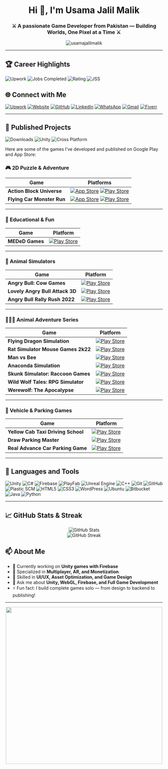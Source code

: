 <h1 align="center">Hi 👋, I'm Usama Jalil Malik</h1>
<h3 align="center">⚔️ A passionate Game Developer from Pakistan — Building Worlds, One Pixel at a Time ⚔️</h3>

<p align="center">
  <img src="https://komarev.com/ghpvc/?username=usamajalilmalik&label=visitors&color=0e75b6&style=flat" alt="usamajalilmalik" />
</p>

---
## 🏆 Career Highlights
![Upwork](https://img.shields.io/badge/Upwork-Top%20Rated-brightgreen?logo=upwork&style=flat-square)
![Jobs Completed](https://img.shields.io/badge/Jobs_Completed-25-blue?style=flat-square)
![Rating](https://img.shields.io/badge/Rating-5.0★-ff69b4?style=flat-square)
![JSS](https://img.shields.io/badge/JSS-100%25-brightgreen?style=flat-square)

## 🌐 Connect with Me

[![Upwork](https://img.shields.io/badge/Upwork-6FDA44?style=for-the-badge&logo=upwork&logoColor=white)](https://www.upwork.com/freelancers/usamajalilmalik)
[![Website](https://img.shields.io/badge/Website-prefabsstudio.com-ff5722?style=for-the-badge&logo=google-chrome&logoColor=white)](http://www.prefabsstudio.com/)
[![GitHub](https://img.shields.io/badge/Github-000000?style=for-the-badge&logo=github&logoColor=white)](https://github.com/usamajalilmalik)
[![LinkedIn](https://img.shields.io/badge/LinkedIn-0077b5?style=for-the-badge&logo=linkedin&logoColor=white)](https://www.linkedin.com/in/usama-jalil-malik-b31b38220/)
[![WhatsApp](https://img.shields.io/badge/WhatsApp-25D366?style=for-the-badge&logo=whatsapp&logoColor=white)](https://wa.me/+923082148789)
[![Gmail](https://img.shields.io/badge/Gmail-D14836?style=for-the-badge&logo=gmail&logoColor=white)](mailto:usamajalilmalik@gmail.com)
[![Fiverr](https://img.shields.io/badge/Fiverr-1DBF73?style=for-the-badge&logo=fiverr&logoColor=white)](https://www.fiverr.com/s/P28aaRL)

---

## 🚀 Published Projects

![Downloads](https://img.shields.io/badge/Game_Downloads-1M+-blueviolet?style=flat-square)
![Unity](https://img.shields.io/badge/Engine-Unity-000000?logo=unity&style=flat-square)
![Cross Platform](https://img.shields.io/badge/Platform-Android/iOS-yellow?style=flat-square)

Here are some of the games I’ve developed and published on Google Play and App Store:

### 🎮 2D Puzzle & Adventure

| Game | Platforms |
|------|-----------|
| **Action Block Universe** | [![App Store](https://img.shields.io/badge/iOS-App%20Store-black?logo=apple&style=for-the-badge)](https://apps.apple.com/pk/app/action-block-universe/id6748415559) [![Play Store](https://img.shields.io/badge/Android-Play%20Store-green?logo=google-play&style=for-the-badge)](https://play.google.com/store/apps/details?id=com.DreamGenesys.ActionBlockUniverse&hl=en) |
| **Flying Car Monster Run** | [![App Store](https://img.shields.io/badge/iOS-App%20Store-black?logo=apple&style=for-the-badge)](https://apps.apple.com/pk/app/flying-car-monster-run/id6654929169) [![Play Store](https://img.shields.io/badge/Android-Play%20Store-green?logo=google-play&style=for-the-badge)](https://play.google.com/store/apps/details?id=games.totallyrad.flyingcar&hl=en) |

---

### 🧠 Educational & Fun

| Game | Platform |
|------|----------|
| **MEDeD Games** | [![Play Store](https://img.shields.io/badge/Android-Play%20Store-green?logo=google-play&style=for-the-badge)](https://play.google.com/store/apps/details?id=com.natasha.mededgames&pcampaignid=web_share) |

---

### 🐂 Animal Simulators

| Game | Platform |
|------|----------|
| **Angry Bull: Cow Games** | [![Play Store](https://img.shields.io/badge/Android-Play%20Store-green?logo=google-play&style=for-the-badge)](https://play.google.com/store/apps/details?id=com.coe.angrybull.cowgames&hl=en) |
| **Lovely Angry Bull Attack 3D** | [![Play Store](https://img.shields.io/badge/Android-Play%20Store-green?logo=google-play&style=for-the-badge)](https://play.google.com/store/apps/details?id=com.prefabstudios.LovelyAngryBullAttack3D&hl=en) |
| **Angry Bull Rally Rush 2022** | [![Play Store](https://img.shields.io/badge/Android-Play%20Store-green?logo=google-play&style=for-the-badge)](https://play.google.com/store/apps/details?id=com.PrefabStudios.AngryBullRallyRush2022) |

---

### 🐉🐀🐝 Animal Adventure Series

| Game | Platform |
|------|----------|
| **Flying Dragon Simulation** | [![Play Store](https://img.shields.io/badge/Android-Play%20Store-green?logo=google-play&style=for-the-badge)](https://play.google.com/store/apps/details?id=com.PrefabStudios.FlyingDragonSimulationGames&hl=en) |
| **Rat Simulator Mouse Games 2k22** | [![Play Store](https://img.shields.io/badge/Android-Play%20Store-green?logo=google-play&style=for-the-badge)](https://play.google.com/store/apps/details?id=com.PrefabStudios.RatSimulatorMouseGames2k22) |
| **Man vs Bee** | [![Play Store](https://img.shields.io/badge/Android-Play%20Store-green?logo=google-play&style=for-the-badge)](https://play.google.com/store/apps/details?id=com.PrefabStudios.ManvsBee) |
| **Anaconda Simulation** | [![Play Store](https://img.shields.io/badge/Android-Play%20Store-green?logo=google-play&style=for-the-badge)](https://play.google.com/store/apps/details?id=com.PrefabStudios.AnacondaSimulation) |
| **Skunk Simulator: Raccoon Games** | [![Play Store](https://img.shields.io/badge/Android-Play%20Store-green?logo=google-play&style=for-the-badge)](https://play.google.com/store/apps/details?id=com.PrefabStudios.SkunkSimulatorRaccoonGames) |
| **Wild Wolf Tales: RPG Simulator** | [![Play Store](https://img.shields.io/badge/Android-Play%20Store-green?logo=google-play&style=for-the-badge)](https://play.google.com/store/apps/details?id=com.PrefabStudios.WildWolfTalesRPGSimulator) |
| **Werewolf: The Apocalypse** | [![Play Store](https://img.shields.io/badge/Android-Play%20Store-green?logo=google-play&style=for-the-badge)](https://play.google.com/store/apps/details?id=com.PrefabStudios.WerewolfTheApocalypse) |

---

### 🚗 Vehicle & Parking Games

| Game | Platform |
|------|----------|
| **Yellow Cab Taxi Driving School** | [![Play Store](https://img.shields.io/badge/Android-Play%20Store-green?logo=google-play&style=for-the-badge)](https://play.google.com/store/apps/details?id=com.coe.yellowcab.taxigames.drivingschool&hl=en) |
| **Draw Parking Master** | [![Play Store](https://img.shields.io/badge/Android-Play%20Store-green?logo=google-play&style=for-the-badge)](https://play.google.com/store/apps/details?id=com.PrefabStudios.DrawParkingMaster) |
| **Real Advance Car Parking Game** | [![Play Store](https://img.shields.io/badge/Android-Play%20Store-green?logo=google-play&style=for-the-badge)](https://play.google.com/store/apps/details?id=com.PrefabStudios.RealAdvanceCarParkingGame) |

---

## 🚀 Languages and Tools

![Unity](https://img.shields.io/badge/Unity-100000?style=for-the-badge&logo=unity&logoColor=white)
![C#](https://img.shields.io/badge/C%23-239120?style=for-the-badge&logo=c-sharp&logoColor=white)
![Firebase](https://img.shields.io/badge/Firebase-FFCA28?style=for-the-badge&logo=firebase&logoColor=black)
![PlayFab](https://img.shields.io/badge/PlayFab-FF6A00?style=for-the-badge&logoColor=white)
![Unreal Engine](https://img.shields.io/badge/Unreal-313131?style=for-the-badge&logo=unrealengine&logoColor=white)
![C++](https://img.shields.io/badge/C++-00599C?style=for-the-badge&logo=c%2B%2B&logoColor=white)
![Git](https://img.shields.io/badge/Git-F05032?style=for-the-badge&logo=git&logoColor=white)
![GitHub](https://img.shields.io/badge/GitHub-000?style=for-the-badge&logo=github&logoColor=white)
![Plastic SCM](https://img.shields.io/badge/Plastic%20SCM-5C2D91?style=for-the-badge&logoColor=white)
![HTML5](https://img.shields.io/badge/HTML5-e34c26?style=for-the-badge&logo=html5&logoColor=white)
![CSS3](https://img.shields.io/badge/CSS3-1572B6?style=for-the-badge&logo=css3&logoColor=white)
![WordPress](https://img.shields.io/badge/WordPress-21759b?style=for-the-badge&logo=wordpress&logoColor=white)
![Ubuntu](https://img.shields.io/badge/Ubuntu-E95420?style=for-the-badge&logo=ubuntu&logoColor=white)
![Bitbucket](https://img.shields.io/badge/Bitbucket-0052CC?style=for-the-badge&logo=bitbucket&logoColor=white)
![Java](https://img.shields.io/badge/Java-ED8B00?style=for-the-badge&logo=java&logoColor=white)
![Python](https://img.shields.io/badge/Python-3670A0?style=for-the-badge&logo=python&logoColor=ffdd54)


---

## 📈 GitHub Stats & Streak

<p align="center">
  <img src="https://github-readme-stats.vercel.app/api?username=usamajalilmalik&show_icons=true&hide_title=true&count_private=true&hide=contribs&theme=tokyonight&custom_title=My+Development+Activity" alt="GitHub Stats" />

  <br />

  <img src="https://streak-stats.demolab.com?user=usamajalilmalik&theme=radical" alt="GitHub Streak" />
</p>


## 📫 About Me

- 🔭 Currently working on **Unity games with Firebase**
- 👾 Specialized in **Multiplayer, AR, and Monetization**
- 🎨 Skilled in **UI/UX, Asset Optimization, and Game Design**
- 💬 Ask me about **Unity, WebGL, Firebase, and Full Game Development**
- ⚡ Fun fact: I build complete games solo — from design to backend to publishing!

---

<p align="center">
  <img src="https://raw.githubusercontent.com/abhisheknaiidu/abhisheknaiidu/master/code.gif" width="500"/>
</p>
